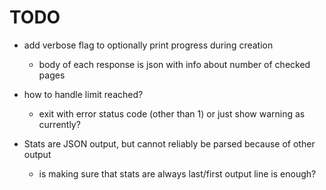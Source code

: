 # TODO

- add verbose flag to optionally print progress during creation
	- body of each response is json with info about number of checked pages

- how to handle limit reached?
	- exit with error status code (other than 1) or just show warning as currently?

- Stats are JSON output, but cannot reliably be parsed because of other output
	- is making sure that stats are always last/first output line is enough?
